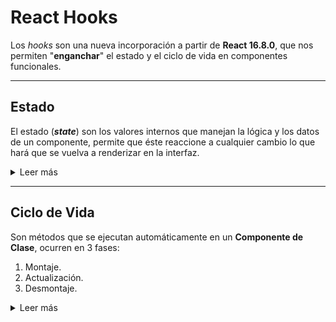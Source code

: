 # React Hooks 

Los _hooks_ son una nueva incorporación a partir de **React 16.8.0**, que nos permiten "**enganchar**" el estado y el ciclo de vida en componentes funcionales.

<hr />

## Estado

El estado (***state***) son los valores internos que manejan la lógica y los datos de un componente, permite que éste reaccione a cualquier cambio lo que hará que se vuelva a renderizar en la interfaz.

<details><summary>Leer más</summary>

##### 3 características de state

- Es inmutable.
- No se puede modificar directamente.
- Es asíncrono.

Para hacer cambios hay que usar el método ***setState().***

El estado de un componente no es accesible desde otro componente excepto de aquel que lo posee y lo asigna.

La **propagación del estado** fluye de forma **unidireccional** y **descendiente**, esto significa que un componente padre puede pasar valores de su estado a componentes hijos que lo recibirán como **propiedades** (*props*).

En el momento que los valores del estado del padre cambien esto causará que tanto el padre como los hijos que recibieron esos valores como propiedades se rendericen nuevamente y reaccionen a dicho cambio.

Cada componente que se defina como una clase cuenta con un objeto para almacenar información llamado ***state***.

Cada vez que cambia el ***state***, React vuelve a renderizar el componente en la vista.

</details>

------



## Ciclo de Vida

Son métodos que se ejecutan automáticamente en un **Componente de Clase**, ocurren en 3 fases:

1. Montaje.
2. Actualización.
3. Desmontaje.

<details><summary>Leer más</summary>

### Montaje
Estos métodos se ejecutan cuando se **crea** un componente y se **inserta** en el árbol del DOM.
- **constructor()**: Se ejecuta al crear la instancia del componente, en el constructor puedes inicializar el estado y enlazar manejadores de eventos.

- **render()**: Es el único método requerido, cuando se ejecuta, examina el estado y las propiedades y **dibuja** el componente en el árbol del DOM.

- **componentDidMount()**: Se invoca inmediatamente después de que un componente se ha **insertado** al árbol del DOM. Es útil para ejecutar suscripciones o peticiones asíncronas a API's, bases de datos, servicios, etc.

### Actualización
Estos métodos son ejecutados por cambios en el estado o las propiedades de los componentes.
- **render()**: redibuja el componente cuando detecta cambios en el estado o las propiedades del componente.

- **componenteDidUpdate()**: Se ejecuta inmediatamente después de que la actualización del estado o las propiedades sucede, al igual que *componentDidMount* es un método ideal para hacer peticiones externas.

### Desmontaje

Estos métodos son ejecutados una vez que el componente ha sido eliminado del árbol del DOM.

- **componenteWillUnmount():** Se ejecuta antes de destruir el componente del árbol del DOM, es un método útil para hacer tareas de limpieza.  

  </details>

